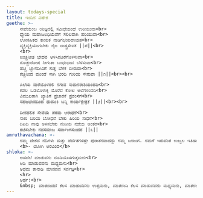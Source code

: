 ```yaml
---
layout: todays-special
title: ಇಂದಿನ ವಿಷೇಶ
geethe: >- 
     ಸೇವೆಯೆಂಬ ಯಜ್ಞದಲ್ಲಿ ಸಮಿಧೆಯಂಥೆ ಉರಿಯುವಾ<br>
     ಧ್ಯೇಯ ಮಹಾಜಲಧಿಯೆಡೆಗೆ ಸಲಿಲವಾಗಿ ಹರಿಯುವಾ<br>
     ಲೋಕಹಿತದ ಕಾಯಕ ನಾಡಿಗಭಯದಾಯಕ<br>
     ವ್ಯಕ್ತಿವ್ಯಕ್ತಿಯಾಗಬೇಕು ನೈಜ ರಾಷ್ಟ್ರಸೇವಕ ||ಪ||<br>
     <br>
     ಉಚ್ಚನೀಚ ಭೇದವ ಅಳಿಸಿದೂರಗೊಳಿಸುವಾ<br>
     ರೊಚ್ಚುರೋಷ ನೀಗುತಾ ಬಂಧುಭಾವ ಬೆಳೆಸುವಾ<br>
     ಹಚ್ಚಿ ಜ್ಞಾನದೀವಿಗೆ ಸುತ್ತ ಬೆಳಕ ಬೀರುವಾ<br>
     ಕೆಚ್ಚಿನಿಂದ ಮುಂದೆ ಸಾಗಿ ಭರದಿ ಗುರಿಯ ಸೇರುವಾ ||೧||<br><br>

     ಎಲೆಯ ಮರೆಯೊಳರಲಿ ನಗುವ ಸುಮನರಾಶಿಯಂದದಿ<br>
     ಕಡಲ ಒಡಲೊಳುಕ್ಕಿ ಮೊರೆವ ಕೋಟಿ ಅಲೆಗಳಂದದಿ<br>
     ವಿಮುಖರಾಗಿ ಖ್ಯಾತಿಗೆ ಪ್ರಚಾರಕೆ ಪ್ರಶಂಸೆಗೆ<br>
     ಸಹಜಭಾವದಿಂದ ಧುಮುಕಿ ಬನ್ನಿ ಕಾರ್ಯಕ್ಷೇತ್ರಕೆ ||೨||<br><br>

     ದೀನದಲಿತ ಸೇವೆಯೆ ಪರಮ ಆರಾಧನೆ<br>
     ಸಾಕು ಬರಿಯ ಬೋಧನೆ ಬೇಕು ಹಿರಿಯ ಸಾಧನೆ<br>
     ದಿಟದಿ ನಾವು ಅಳಿಸಬೇಕು ನುಡಿಯ ನಡೆಯ ಅಂತರ<br>
     ರಚಿಸಬೇಕು ನವಸಮಾಜ ಸರ್ವಾಂಗಸುಂದರ ||೩||
amruthavachana: >- 
     ನಮ್ಮ ದೇಶದ ನದಿಗಳು ಮತ್ತು ಪರ್ವತಗಳಷ್ಟೇ ಪುರಾತನವಾದದ್ದು ನಮ್ಮ ಜನಾಂಗ. ನಮಗೆ ಇರುವಂತ ಉಜ್ವಲ ಇತಿಹಾಸ ಜಗತ್ತಿನ ಬೇರೆ ಯಾವ ಜನಾಂಗಕ್ಕೆ ಇಲ್ಲ.<br>
     <b>- ಯೋಗಿ ಅರವಿಂದ</b>
shloka: >- 
     ಆಡದೆಲೆ ಮಾಡುವನು ರೂಡಿಯೊಳಗುತ್ತಮನು<br>
     ಆಡಿ ಮಾಡುವವನು ಮಧ್ಯಮನು<br>
     ಅಧಮ ತಾನಾಡಿ ಮಾಡದವ ಸರ್ವಜ್ಞ<br>
     <hr>
     ಅರ್ಥ:<br>
     &nbsp; ಮಾತನಾಡದೆ ಕೆಲಸ ಮಾಡುವವನು ಉತ್ತಮನು, ಮಾತನಾಡಿ ಕೆಲಸ ಮಾಡುವವನು ಮಧ್ಯಮನು, ಮಾತನಾಡಿಯೂ ಕೆಲಸ ಮಾಡದವನು ಅಧಮ
---
```

